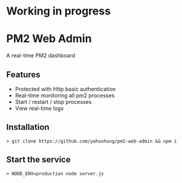 # Working in progress
# PM2 Web Admin
A real-time PM2 dashboard

## Features
- Protected with Http basic authentication
- Real-time monitoring all pm2 processes
- Start / restart / stop processes
- View real-time logs

## Installation
```
> git clone https://github.com/yahoohung/pm2-web-admin && npm i
```

## Start the service
```
> NODE_ENV=production node server.js
```